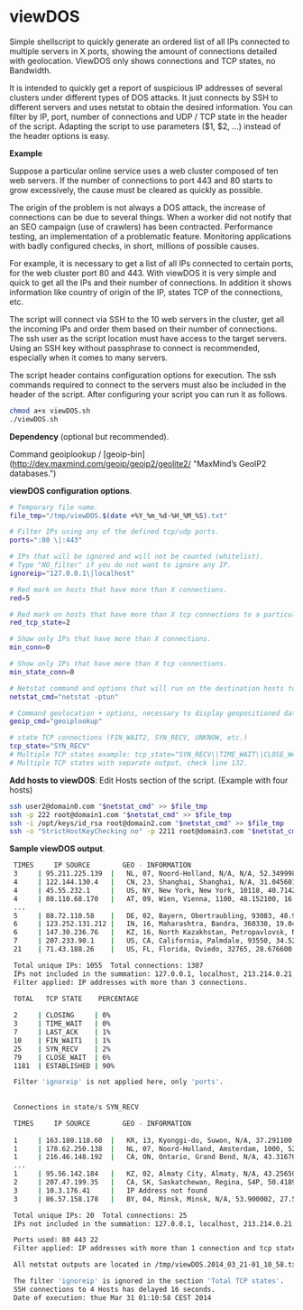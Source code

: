 # viewDOS
Simple shellscript to quickly generate an ordered list of all IPs connected to multiple servers in X ports, showing the amount of connections detailed with geolocation. ViewDOS only shows connections and TCP states, no Bandwidth.

It is intended to quickly get a report of suspicious IP addresses of several clusters under different types of DOS attacks. It just connects by SSH to different servers and uses netstat to obtain the desired information. You can filter by IP, port, number of connections and UDP / TCP state in the header of the script. Adapting the script to use parameters ($1, $2, ...) instead of the header options is easy.

**Example**

Suppose a particular online service uses a web cluster composed of ten web servers. If the number of connections to port 443 and 80 starts to grow excessively, the cause must be cleared as quickly as possible.

The origin of the problem is not always a DOS attack, the increase of connections can be due to several things. When a worker did not notify that an SEO campaign (use of crawlers) has been contracted. Performance testing, an implementation of a problematic feature. Monitoring applications with badly configured checks, in short, millions of possible causes.

For example, it is necessary to get a list of all IPs connected to certain  ports, for the web cluster port 80 and 443. With  viewDOS it is very simple and quick to get all the IPs and their number  of connections. In addition it shows information like country of origin of the IP, states TCP of the connections, etc.

The  script will connect via SSH to the 10 web servers in the cluster, get  all the incoming IPs and order them based on their number of  connections. The ssh user as the script location must have access to the target servers. Using an SSH key without passphrase to connect is recommended, especially when it comes to many servers.

The script header contains configuration options for execution. The ssh commands required to connect to the servers must also be included in the header of the script. After configuring your script you can run it as follows.
```sh
chmod a+x viewDOS.sh
./viewDOS.sh
```

**Dependency** (optional but recommended).

Command geoiplookup / [geoip-bin] (http://dev.maxmind.com/geoip/geoip2/geolite2/ "MaxMind’s GeoIP2 databases.")

**viewDOS configuration options**.

```sh
# Temporary file name.
file_tmp="/tmp/viewDOS.$(date +%Y_%m_%d-%H_%M_%S).txt" 

# Filter IPs using any of the defined tcp/udp ports.
ports=":80 \|:443"                     

# IPs that will be ignored and will not be counted (whitelist).
# Type "NO_filter" if you do not want to ignore any IP.
ignoreip="127.0.0.1\|localhost"

# Red mark on hosts that have more than X connections.
red=5                       

# Red mark on hosts that have more than X tcp connections to a particular state.
red_tcp_state=2		    

# Show only IPs that have more than X connections.
min_conn=0		    

# Show only IPs that have more than X tcp connections.
min_state_conn=0	    

# Netstat command and options that will run on the destination hosts to list connections (TCP / UDP / PID).
netstat_cmd="netstat -ptun" 

# Command geolocation + options, necessary to display geopositioned data.
geoip_cmd="geoiplookup"     

# state TCP connections (FIN_WAIT2, SYN_RECV, UNKNOW, etc.)
tcp_state="SYN_RECV"
# Multiple TCP states example: tcp_state="SYN_RECV\|TIME_WAIT\|CLOSE_WAIT".
# Multiple TCP states with separate output, check line 132.
```

**Add hosts to viewDOS**: Edit Hosts section of the script. (Example with four hosts)
```sh
ssh user2@domain0.com "$netstat_cmd" >> $file_tmp
ssh -p 222 root@domain1.com "$netstat_cmd" >> $file_tmp
ssh -i /opt/keys/id_rsa root@domain2.com "$netstat_cmd" >> $file_tmp
ssh -o "StrictHostKeyChecking no" -p 2211 root@domain3.com "$netstat_cmd" >> $file_tmpmp
```

**Sample viewDOS output**.
```sh
 TIMES     IP SOURCE        GEO - INFORMATION      
 3     | 95.211.225.139  |   NL, 07, Noord-Holland, N/A, N/A, 52.349998, 4.916700, 0, 0
 4     | 122.144.130.4   |   CN, 23, Shanghai, Shanghai, N/A, 31.045601, 121.399696, 0, 0
 4     | 45.55.232.1     |   US, NY, New York, New York, 10118, 40.714298, -74.005997, 501, 212                               
 4     | 80.110.68.170   |   AT, 09, Wien, Vienna, 1100, 48.152100, 16.387800, 0, 0                                           
 ...
 5     | 88.72.110.58    |   DE, 02, Bayern, Obertraubling, 93083, 48.971298, 12.175000, 0, 0                                 
 6     | 123.252.131.212 |   IN, 16, Maharashtra, Bandra, 360330, 19.049999, 72.833298, 0, 0                                  
 6     | 147.30.236.76   |   KZ, 16, North Kazakhstan, Petropavlovsk, N/A, 54.872799, 69.142998, 0, 0                         
 7     | 207.233.90.1    |   US, CA, California, Palmdale, 93550, 34.520000, -118.083504, 803, 661                            
 21    | 71.43.188.26    |   US, FL, Florida, Oviedo, 32765, 28.676600, -81.199097, 534, 407                                                                                     

 Total unique IPs: 1055  Total connections: 1307
 IPs not included in the summation: 127.0.0.1, localhost, 213.214.0.21, 212.63.8, 77.76.199
 Filter applied: IP addresses with more than 3 connections.

 TOTAL   TCP STATE    PERCENTAGE 
                                
 2     | CLOSING     | 0%         
 3     | TIME_WAIT   | 0%         
 7     | LAST_ACK    | 1%         
 10    | FIN_WAIT1   | 1%         
 25    | SYN_RECV    | 2%         
 79    | CLOSE_WAIT  | 6%         
 1181  | ESTABLISHED | 90%        

 Filter 'ignoreip' is not applied here, only 'ports'.
 
 
 Connections in state/s SYN_RECV

 TIMES     IP SOURCE        GEO - INFORMATION          
                                                         
 1     | 163.180.118.60  |   KR, 13, Kyonggi-do, Suwon, N/A, 37.291100, 127.008904, 0, 0                                      
 1     | 178.62.250.138  |   NL, 07, Noord-Holland, Amsterdam, 1000, 52.374001, 4.889700, 0, 0                                
 1     | 216.46.148.192  |   CA, ON, Ontario, Grand Bend, N/A, 43.316700, -81.750000, 0, 0                                    
 ...
 1     | 95.56.142.184   |   KZ, 02, Almaty City, Almaty, N/A, 43.256500, 76.928497, 0, 0                                     
 2     | 207.47.199.35   |   CA, SK, Saskatchewan, Regina, S4P, 50.418999, -104.677399, 0, 0                                  
 3     | 10.3.176.41     |   IP Address not found                                                                             
 3     | 86.57.158.178   |   BY, 04, Minsk, Minsk, N/A, 53.900002, 27.566700, 0, 0                                                                                               

 Total unique IPs: 20  Total connections: 25
 IPs not included in the summation: 127.0.0.1, localhost, 213.214.0.21, 212.63.8, 77.76.199

 Ports used: 80 443 22 
 Filter applied: IP addresses with more than 1 connection and tcp state SYN_RECV.

 All netstat outputs are located in /tmp/viewDOS.2014_03_21-01_10_58.txt

 The filter 'ignoreip' is ignored in the section 'Total TCP states'.
 SSH connections to 4 Hosts has delayed 16 seconds.
 Date of execution: thue Mar 31 01:10:58 CEST 2014 
```
